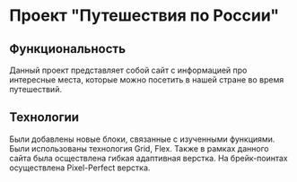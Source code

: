 # **Проект "Путешествия по России"** 

 

## Функциональность 

Данный проект представляет собой сайт с информацией про интересные места, которые можно посетить в нашей стране во время путешествий.

 

## Технологии 

Были добавлены новые блоки, связанные с изученными функциями. Были использованы технология Grid, Flex. Также в рамках данного сайта была осществлена гибкая адаптивная верстка. На брейк-поинтах осуществлена Pixel-Perfect верстка.
